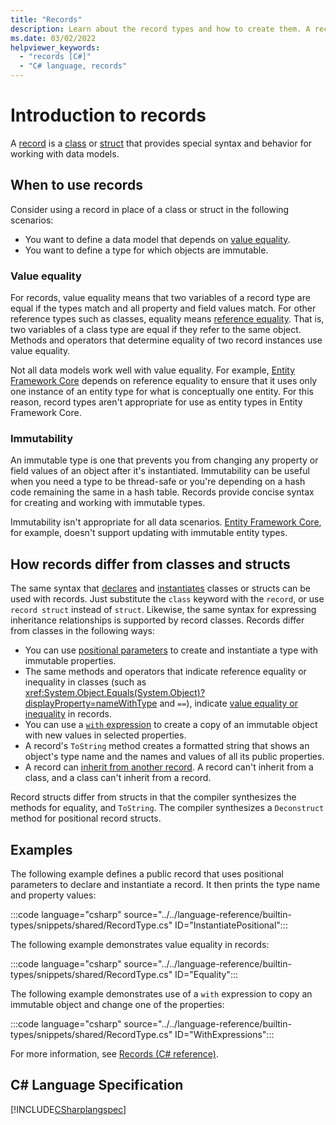 ```yaml
---
title: "Records"
description: Learn about the record types and how to create them. A record is a class that provides value semantics.
ms.date: 03/02/2022
helpviewer_keywords: 
  - "records [C#]"
  - "C# language, records"
---
```

# Introduction to records

A [record](../../language-reference/builtin-types/record.md) is a [class](../../language-reference/keywords/class.md) or [struct](../../language-reference/builtin-types/struct.md) that provides special syntax and behavior for working with data models.

## When to use records

Consider using a record in place of a class or struct in the following scenarios:

* You want to define a data model that depends on [value equality](../../programming-guide/statements-expressions-operators/equality-comparisons.md#value-equality).
* You want to define a type for which objects are immutable.

### Value equality

For records, value equality means that two variables of a record type are equal if the types match and all property and field values match. For other reference types such as classes, equality means [reference equality](../../programming-guide/statements-expressions-operators/equality-comparisons.md#reference-equality). That is, two variables of a class type are equal if they refer to the same object. Methods and operators that determine equality of two record instances use value equality.

Not all data models work well with value equality. For example, [Entity Framework Core](/ef/core/) depends on reference equality to ensure that it uses only one instance of an entity type for what is conceptually one entity. For this reason, record types aren't appropriate for use as entity types in Entity Framework Core.

### Immutability

An immutable type is one that prevents you from changing any property or field values of an object after it's instantiated. Immutability can be useful when you need a type to be thread-safe or you're depending on a hash code remaining the same in a hash table. Records provide concise syntax for creating and working with immutable types.

Immutability isn't appropriate for all data scenarios. [Entity Framework Core](/ef/core/), for example, doesn't support updating with immutable entity types.

## How records differ from classes and structs

The same syntax that [declares](classes.md#declaring-classes) and [instantiates](classes.md#creating-objects) classes or structs can be used with records. Just substitute the `class` keyword with the `record`, or use `record struct` instead of `struct`. Likewise, the same syntax for expressing inheritance relationships is supported by record classes. Records differ from classes in the following ways:

* You can use [positional parameters](../../language-reference/builtin-types/record.md#positional-syntax-for-property-definition) to create and instantiate a type with immutable properties.
* The same methods and operators that indicate reference equality or inequality in classes (such as <xref:System.Object.Equals(System.Object)?displayProperty=nameWithType> and `==`), indicate [value equality or inequality](../../language-reference/builtin-types/record.md#value-equality) in records.
* You can use a [`with` expression](../../language-reference/builtin-types/record.md#nondestructive-mutation) to create a copy of an immutable object with new values in selected properties.
* A record's `ToString` method creates a formatted string that shows an object's type name and the names and values of all its public properties.
* A record can [inherit from another record](../../language-reference/builtin-types/record.md#inheritance). A record can't inherit from a class, and a class can't inherit from a record.

Record structs differ from structs in that the compiler synthesizes the methods for equality, and `ToString`. The compiler synthesizes a `Deconstruct` method for positional record structs.

## Examples

The following example defines a public record that uses positional parameters to declare and instantiate a record. It then prints the type name and property values:

:::code language="csharp" source="../../language-reference/builtin-types/snippets/shared/RecordType.cs" ID="InstantiatePositional":::

The following example demonstrates value equality in records:

:::code language="csharp" source="../../language-reference/builtin-types/snippets/shared/RecordType.cs" ID="Equality":::

The following example demonstrates use of a `with` expression to copy an immutable object and change one of the properties:

:::code language="csharp" source="../../language-reference/builtin-types/snippets/shared/RecordType.cs" ID="WithExpressions":::

For more information, see [Records (C# reference)](../../language-reference/builtin-types/record.md).
  
## C# Language Specification

[!INCLUDE[CSharplangspec](~/includes/csharplangspec-md.md)]  
